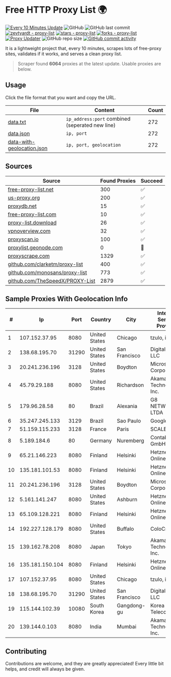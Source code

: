 
# Free HTTP Proxy List 🌍

[![Every 10 Minutes Update](https://github.com/mertguvencli/http-proxy-list/actions/workflows/main.yml/badge.svg?branch=main)](https://github.com/mertguvencli/http-proxy-list/actions/workflows/main.yml)
![GitHub](https://img.shields.io/github/license/mertguvencli/http-proxy-list)
![GitHub last commit](https://img.shields.io/github/last-commit/mertguvencli/http-proxy-list)
[![zevtyardt - proxy-list](https://img.shields.io/static/v1?label=zevtyardt&message=proxy-list&color=blue&logo=github)](https://github.com/zevtyardt/proxy-list "Go to GitHub repo")
[![stars - proxy-list](https://img.shields.io/github/stars/zevtyardt/proxy-list?style=social)](https://github.com/zevtyardt/proxy-list)
[![forks - proxy-list](https://img.shields.io/github/forks/zevtyardt/proxy-list?style=social)](https://github.com/zevtyardt/proxy-list)
[![Proxy Updater](https://github.com/zevtyardt/proxy-list/workflows/Proxy%20Updater/badge.svg)](https://github.com/zevtyardt/proxy-list/actions?query=workflow:"Proxy+Updater")
![GitHub repo size](https://img.shields.io/github/repo-size/zevtyardt/proxy-list)
[![GitHub commit activity](https://img.shields.io/github/commit-activity/m/zevtyardt/proxy-list?logo=commits)](https://github.com/zevtyardt/proxy-list/commits/main)

It is a lightweight project that, every 10 minutes, scrapes lots of free-proxy sites, validates if it works, and serves a clean proxy list.

> Scraper found **6064** proxies at the latest update. Usable proxies are below.

## Usage

Click the file format that you want and copy the URL.

|File|Content|Count|
|----|-------|-----|
|[data.txt](https://raw.githubusercontent.com/mertguvencli/http-proxy-list/main/proxy-list/data.txt)|`ip_address:port` combined (seperated new line)|272|
|[data.json](https://raw.githubusercontent.com/mertguvencli/http-proxy-list/main/proxy-list/data.json)|`ip, port`|272|
|[data-with-geolocation.json](https://raw.githubusercontent.com/mertguvencli/http-proxy-list/main/proxy-list/data-with-geolocation.json)|`ip, port, geolocation`|272|

## Sources

|Source|Found Proxies|Succeed|
|------|-------------|-------|
|[free-proxy-list.net](https://free-proxy-list.net)|300|✅|
|[us-proxy.org](https://www.us-proxy.org)|200|✅|
|[proxydb.net](http://proxydb.net)|15|✅|
|[free-proxy-list.com](https://free-proxy-list.com/?page=&port=&type%5B%5D=http&type%5B%5D=https&up_time=0&search=Search)|10|✅|
|[proxy-list.download](https://www.proxy-list.download/HTTP)|26|✅|
|[vpnoverview.com](https://vpnoverview.com/privacy/anonymous-browsing/free-proxy-servers)|32|✅|
|[proxyscan.io](https://www.proxyscan.io)|100|✅|
|[proxylist.geonode.com](https://proxylist.geonode.com/api/proxy-list?limit=300&page=1&sort_by=lastChecked&sort_type=desc&protocols=http,https)|0|🚫|
|[proxyscrape.com](https://api.proxyscrape.com/v2/?request=displayproxies&protocol=http&timeout=10000&country=all&ssl=all&anonymity=all)|1329|✅|
|[github.com/clarketm/proxy-list](https://raw.githubusercontent.com/clarketm/proxy-list/master/proxy-list-raw.txt)|400|✅|
|[github.com/monosans/proxy-list](https://raw.githubusercontent.com/monosans/proxy-list/main/proxies/http.txt)|773|✅|
|[github.com/TheSpeedX/PROXY-List](https://raw.githubusercontent.com/TheSpeedX/PROXY-List/master/http.txt)|2879|✅|


## Sample Proxies With Geolocation Info

|#|Ip|Port|Country|City|Internet Service Provider|
|-|--|----|-------|----|-------------------------|
|1|107.152.37.95|8080|United States|Chicago|tzulo, inc.|
|2|138.68.195.70|31290|United States|San Francisco|DigitalOcean, LLC|
|3|20.241.236.196|3128|United States|Boydton|Microsoft Corporation|
|4|45.79.29.188|8080|United States|Richardson|Akamai Technologies, Inc.|
|5|179.96.28.58|80|Brazil|Alexania|G8 NETWORKS LTDA|
|6|35.247.245.133|3129|Brazil|Sao Paulo|Google LLC|
|7|51.159.115.233|3128|France|Paris|SCALEWAY|
|8|5.189.184.6|80|Germany|Nuremberg|Contabo GmbH|
|9|65.21.146.223|8080|Finland|Helsinki|Hetzner Online GmbH|
|10|135.181.101.53|8080|Finland|Helsinki|Hetzner Online GmbH|
|11|20.241.236.196|3128|United States|Boydton|Microsoft Corporation|
|12|5.161.141.247|8080|United States|Ashburn|Hetzner Online GmbH|
|13|65.109.128.221|8080|Finland|Helsinki|Hetzner Online GmbH|
|14|192.227.128.179|8080|United States|Buffalo|ColoCrossing|
|15|139.162.78.208|8080|Japan|Tokyo|Akamai Technologies, Inc.|
|16|135.181.150.104|8080|Finland|Helsinki|Hetzner Online GmbH|
|17|107.152.37.95|8080|United States|Chicago|tzulo, inc.|
|18|138.68.195.70|31290|United States|San Francisco|DigitalOcean, LLC|
|19|115.144.102.39|10080|South Korea|Gangdong-gu|Korea Telecom|
|20|139.144.0.103|8080|India|Mumbai|Akamai Technologies, Inc.|



## Contributing

Contributions are welcome, and they are greatly appreciated! Every
little bit helps, and credit will always be given.

